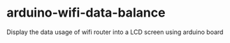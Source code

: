 # arduino-wifi-data-balance
Display the data usage of wifi router into a LCD screen using arduino board
